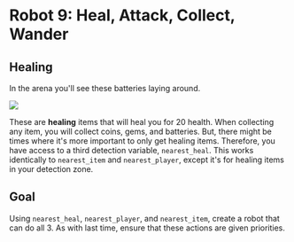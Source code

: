 # Robot 9: Heal, Attack, Collect, Wander

## Healing

In the arena you'll see these batteries laying around.

![](https://storage.googleapis.com/cm-image-repository.appspot.com/cm_clash/Exercises/9%20Heal%2C%20Attack%2C%20Collect%2C%20Wander/f2f03db2-819d-40ad-8bf2-bf6451d2c1f6.png)

These are **healing** items that will heal you for 20 health. When collecting any item, you will collect coins, gems, and batteries. But, there might be times where it's more important to only get healing items. Therefore, you have access to a third detection variable, `nearest_heal`. This works identically to `nearest_item` and `nearest_player`, except it's for healing items in your detection zone.

## Goal

Using `nearest_heal`, `nearest_player`, and `nearest_item`, create a robot that can do all 3. As with last time, ensure that these actions are given priorities.